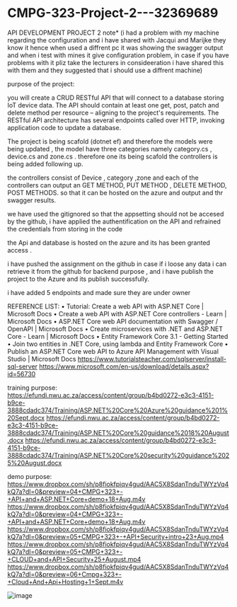 # CMPG-323-Project-2---32369689
API DEVELOPMENT  PROJECT 2 
note* (i had a problem with my machine regarding the configuration and i have shared with Jacqui and Marijke they know it hence when used a diffrent pc it was showing the swagger output and when i test with mines it give configuration problem, in case if you have problems with it pliz take the lecturers in consideeration i have shared this with them and they suggested that i should use a diffrent machine)

purpose of the project:

you will create a CRUD RESTful API that will connect to a database storing
IoT device data. The API should contain at least one get, post, patch and delete method per
resource – aligning to the project's requirements. The RESTful API architecture has several
endpoints called over HTTP, invoking application code to update a database. 

The project is being scafold (dotnet ef) and therefore the models were being updated , the model have three categories namely category.cs , device.cs and zone.cs .
therefore one its being scafold the controllers is being added following up.

the controllers consist of Device , category ,zone and each of the controllers can output an GET METHOD, PUT METHOD , DELETE METHOD, POST METHODS. so that it can be hosted on the azure and output and thr swagger results.

we have used the gitignored so that the appsetting should not be accesed by the github, i have applied the authentification on the API and refrained the credentials from storing in the code 

the Api  and database is hosted on the azure and its has been granted access .

i have pushed the assignment on the github in case if i loose any data i can retrieve it from the github for backend purpose , and i have publish the project to the Azure and its publish successfully.

i have added 5 endpoints and made sure they are under owner 


REFERENCE LIST:
•	Tutorial: Create a web API with ASP.NET Core | Microsoft Docs 
•	Create a web API with ASP.NET Core controllers - Learn | Microsoft Docs 
•	ASP.NET Core web API documentation with Swagger / OpenAPI | Microsoft Docs 
•	Create microservices with .NET and ASP.NET Core - Learn | Microsoft Docs
•	Entity Framework Core 3.1 - Getting Started
•	Join two entities in .NET Core, using lambda and Entity Framework Core 
•	Publish an ASP.NET Core web API to Azure API Management with Visual Studio | Microsoft Docs
  https://www.tutorialsteacher.com/sqlserver/install-sql-server 
   https://www.microsoft.com/en-us/download/details.aspx?id=56730

training purpose:
https://efundi.nwu.ac.za/access/content/group/b4bd0272-e3c3-4151-b9ce-3888cdadc374/Training/ASP.NET%20Core%20Azure%20guidance%201%20Sept.docx
https://efundi.nwu.ac.za/access/content/group/b4bd0272-e3c3-4151-b9ce-3888cdadc374/Training/ASP.NET%20Core%20guidance%2018%20August.docx
https://efundi.nwu.ac.za/access/content/group/b4bd0272-e3c3-4151-b9ce-3888cdadc374/Training/ASP.NET%20Core%20security%20guidance%2025%20August.docx


demo purpose:
https://www.dropbox.com/sh/p8fiokfpiqv4gud/AAC5X8SdanTnduTWYzVq4kQ7a?dl=0&preview=04+CMPG+323+-+API+and+ASP.NET+Core+demo+18+Aug.m4v
https://www.dropbox.com/sh/p8fiokfpiqv4gud/AAC5X8SdanTnduTWYzVq4kQ7a?dl=0&preview=04+CMPG+323+-+API+and+ASP.NET+Core+demo+18+Aug.m4v
https://www.dropbox.com/sh/p8fiokfpiqv4gud/AAC5X8SdanTnduTWYzVq4kQ7a?dl=0&preview=05+CMPG+323+-+API+Security+intro+23+Aug.mp4
https://www.dropbox.com/sh/p8fiokfpiqv4gud/AAC5X8SdanTnduTWYzVq4kQ7a?dl=0&preview=05+CMPG+323+-+CLOUD+and+API+Security+25+August.mp4
https://www.dropbox.com/sh/p8fiokfpiqv4gud/AAC5X8SdanTnduTWYzVq4kQ7a?dl=0&preview=06+Cmpg+323+-+Cloud+And+Api+Hosting+1+Sept.m4v


![image](https://user-images.githubusercontent.com/110628936/189643938-d00a78e2-4d4f-4c24-b26f-e1896367ba65.png)


